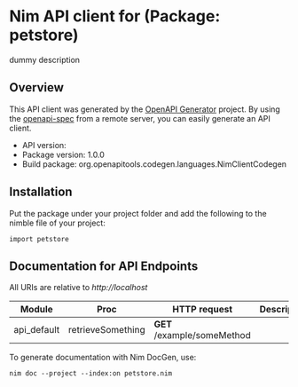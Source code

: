 # Nim API client for  (Package: petstore)

dummy description

## Overview

This API client was generated by the [OpenAPI Generator](https://openapi-generator.tech) project.  By using the [openapi-spec](https://openapis.org) from a remote server, you can easily generate an API client.

- API version: 
- Package version: 1.0.0
- Build package: org.openapitools.codegen.languages.NimClientCodegen

## Installation

Put the package under your project folder and add the following to the nimble file of your project:

```
import petstore
```

## Documentation for API Endpoints

All URIs are relative to *http://localhost*

Module | Proc | HTTP request | Description
------------ | ------------- | ------------- | -------------
api_default | retrieveSomething | **GET** /example/someMethod | 


To generate documentation with Nim DocGen, use:

```
nim doc --project --index:on petstore.nim
```
